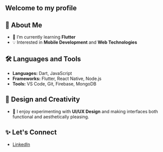 ## Welcome to my profile 


## 🚀 About Me
- 🌱 I’m currently learning **Flutter**
- 💡 Interested in **Mobile Development** and **Web Technologies**



## 🛠️ Languages and Tools
- **Languages:** Dart, JavaScript
- **Frameworks:** Flutter, React Native, Node.js
- **Tools:** VS Code, Git, Firebase, MongoDB

## 🎨 Design and Creativity
- 🌈 I enjoy experimenting with **UI/UX Design** and making interfaces both functional and aesthetically pleasing.


## ✨ Let's Connect
- [LinkedIn](https://www.linkedin.com/in/furkangenca/)
